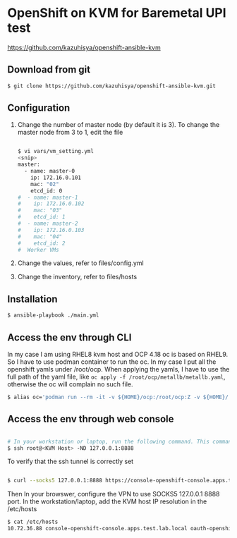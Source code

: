 # OpenShift on KVM for Baremetal UPI test

<https://github.com/kazuhisya/openshift-ansible-kvm>

## Download from git

```bash
$ git clone https://github.com/kazuhisya/openshift-ansible-kvm.git
```

## Configuration

1. Change the number of master node (by default it is 3).
   To change the master node from 3 to 1, edit the file

    ```bash

    $ vi vars/vm_setting.yml
    <snip>
    master:
      - name: master-0
        ip: 172.16.0.101
        mac: "02"
        etcd_id: 0
    #  - name: master-1
    #    ip: 172.16.0.102
    #    mac: "03"
    #    etcd_id: 1
    #  - name: master-2
    #    ip: 172.16.0.103
    #    mac: "04"
    #    etcd_id: 2
    #  Worker VMs
    ```

2. Change the values, refer to files/config.yml
3. Change the inventory, refer to files/hosts

## Installation

```bash
$ ansible-playbook ./main.yml
```

## Access the env through CLI

In my case I am using RHEL8 kvm host and OCP 4.18 oc is based on RHEL9. So I have to use podman container to run the oc. In my case I put all the openshift yamls under /root/ocp. When applying the yamls, I have to use the full path of the yaml file, like `oc apply -f /root/ocp/metallb/metallb.yaml`, otherwise the oc will complain no such file.

```bash
$ alias oc='podman run --rm -it -v ${HOME}/ocp:/root/ocp:Z -v ${HOME}/.kube:/root/.kube:Z registry.redhat.io/openshift4/ose-cli-rhel9:v4.18.0-202503210101.p0.geb9bc9b.assembly.stream.el9 oc'
```

## Access the env through web console

```bash

# In your workstation or laptop, run the following command. This command will hang to intiiate a ssh tunnel form your workstation to the KVM host
$ ssh root@<KVM Host> -ND 127.0.0.1:8888

```

To verify that the ssh tunnel is correctly set

```bash

$ curl --socks5 127.0.0.1:8888 https://console-openshift-console.apps.test.lab.local -k

```

Then In your browswer, configure the VPN to use SOCKS5 127.0.0.1 8888 port. In the workstation/laptop, add the KVM host IP resolution in the /etc/hosts

```bash
$ cat /etc/hosts
10.72.36.88 console-openshift-console.apps.test.lab.local oauth-openshift.apps.test.lab.local

```

